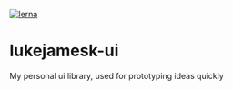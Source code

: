 [![lerna](https://img.shields.io/badge/maintained%20with-lerna-cc00ff.svg)](https://lerna.js.org/)

# lukejamesk-ui

My personal ui library, used for prototyping ideas quickly

